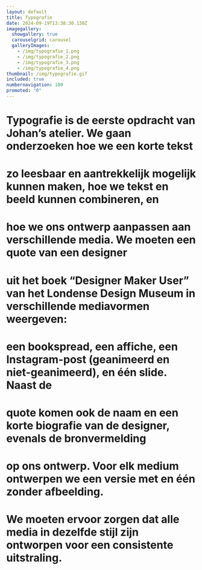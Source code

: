 ```yaml
---
layout: default
title: Typografie
date: 2024-09-19T13:38:30.130Z
imagegallery:
  showgallery: true
  carouselgrid: carousel
  galleryImages:
    - /img/typografie_1.png
    - /img/typografie_2.png
    - /img/typografie_3.png
    - /img/typografie_4.png
thumbnail: /img/typografie.gif
included: true
numbernavigation: 100
promoted: "0"
---
```

# Typografie is de eerste opdracht van Johan’s atelier. We gaan onderzoeken hoe we een korte tekst
# zo leesbaar en aantrekkelijk mogelijk kunnen maken, hoe we tekst en beeld kunnen combineren, en
# hoe we ons ontwerp aanpassen aan verschillende media. We moeten een quote van een designer
# uit het boek “Designer Maker User” van het Londense Design Museum in verschillende mediavormen weergeven:
# een bookspread, een affiche, een Instagram-post (geanimeerd en niet-geanimeerd), en één slide. Naast de
# quote komen ook de naam en een korte biografie van de designer, evenals de bronvermelding
# op ons ontwerp. Voor elk medium ontwerpen we een versie met en één zonder afbeelding.
# We moeten ervoor zorgen dat alle media in dezelfde stijl zijn ontworpen voor een consistente uitstraling.


